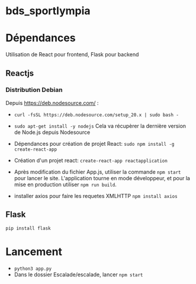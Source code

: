# bds_sportlympia

# Dépendances
 Utilisation de React pour frontend, Flask pour backend

## Reactjs
### Distribution Debian
Depuis https://deb.nodesource.com/ :
  - `curl -fsSL https://deb.nodesource.com/setup_20.x | sudo bash -`
  - `sudo apt-get install -y nodejs`
Cela va récupèrer la dernière version de Node.js depuis Nodesource

 - Dépendances pour création de projet React: `sudo npm install -g create-react-app`
 - Création d'un projet react: `create-react-app reactapplication`
 - Après modification du fichier App.js, utiliser la commande `npm start` pour lancer le site. L'application tourne en mode développeur, et pour la mise en production utiliser `npm run build`.
- installer axios pour faire les requetes XMLHTTP `npm install axios`

## Flask
`pip install flask`


# Lancement
 - `python3 app.py`
 - Dans le dossier Escalade/escalade, lancer `npm start`
